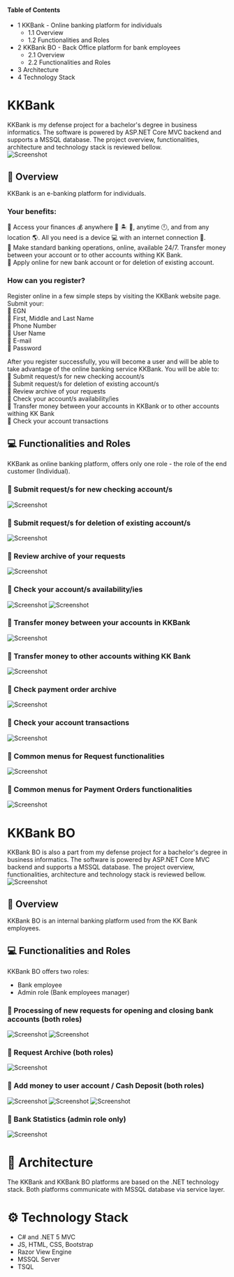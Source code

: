 #### Table of Contents
- 1 KKBank - Online banking platform for individuals
  - 1.1 Overview
  - 1.2 Functionalities and Roles
- 2 KKBank BO - Back Office platform for bank employees
  - 2.1 Overview
  - 2.2 Functionalities and Roles
- 3 Architecture
- 4 Technology Stack

# KKBank

KKBank is my defense project for a bachelor's degree in business informatics. 
The software is powered by ASP.NET Core MVC backend and supports a MSSQL database. The project overview, functionalities, architecture and technology stack is reviewed bellow.  
![Screenshot](public/bankMenu.png?raw=true "BankMenu")

## :pencil: Overview

KKBank is an e-banking platform for individuals.
### Your benefits:
:pushpin: Access your finances :moneybag: anywhere :house_with_garden: :desert_island: :office:, anytime :clock12:, and from any location :earth_americas:. All you need is a device :computer: with an internet connection :electric_plug:.  
:pushpin: Make standard banking operations, online, available 24/7. Transfer money between your account or to other accounts withing KK Bank.  
:pushpin: Apply online for new bank account or for deletion of existing account.  

### How can you register?
Register online in a few simple steps by visiting the KKBank website page. Submit your:  
:pushpin: EGN  
:pushpin: First, Middle and Last Name  
:pushpin: Phone Number  
:pushpin: User Name  
:pushpin: E-mail  
:pushpin: Password  

After you register successfully, you will become a user and will be able to take advantage of the online banking service KKBank. You will be able to:  
:pushpin: Submit request/s for new checking account/s  
:pushpin: Submit request/s for deletion of existing account/s  
:pushpin: Review archive of your requests  
:pushpin: Check your account/s availability/ies  
:pushpin: Transfer money between your accounts in KKBank or to other accounts withing KK Bank  
:pushpin: Check your account transactions  

## :computer: Functionalities and Roles
KKBank as online banking platform, offers only one role - the role of the end customer (Individual).
### :pushpin: Submit request/s for new checking account/s  
![Screenshot](public/addNewAccount.png?raw=true "RequestNewAccount")
### :pushpin: Submit request/s for deletion of existing account/s  
![Screenshot](public/deleteExistingAccount.png?raw=true "DeleteExistingAccount")
### :pushpin: Review archive of your requests  
![Screenshot](public/requestArchive.png?raw=true "RequestArchive")
### :pushpin: Check your account/s availability/ies  
![Screenshot](public/accountBalance.png?raw=true "AccountBalance")
![Screenshot](public/accountBalance1.png?raw=true "AccountBalance1")
### :pushpin: Transfer money between your accounts in KKBank
![Screenshot](public/payments-betweenOwnAccounts.png?raw=true "TransferBetweenOwnAccounts")
### :pushpin: Transfer money to other accounts withing KK Bank  
![Screenshot](public/payments-ToKKBankAccount.png?raw=true "TransferToKKBankAccount")
### :pushpin: Check payment order archive  
![Screenshot](public/paymentOrderArchive.png?raw=true "PaymentOrderArchive")
### :pushpin: Check your account transactions  
![Screenshot](public/transactions.png?raw=true "Transactions")
### :pushpin: Common menus for Request functionalities
![Screenshot](public/requestsMenu.png?raw=true "RequestMenu")
### :pushpin: Common menus for Payment Orders functionalities
![Screenshot](public/paymentOrdersMenu.png?raw=true "PaymentOrdersMenu")

# KKBank BO

KKBank BO is also a part from my defense project for a bachelor's degree in business informatics. 
The software is powered by ASP.NET Core MVC backend and supports a MSSQL database. The project overview, functionalities, architecture and technology stack is reviewed bellow.  
![Screenshot](public/BObankMenu.png?raw=true "BOBankMenu")

## :pencil: Overview

KKBank BO is an internal banking platform used from the KK Bank employees.

## :computer: Functionalities and Roles
KKBank BO offers two roles:
- Bank employee
- Admin role (Bank employees manager)

### :pushpin: Processing of new requests for opening and closing bank accounts (both roles)  
![Screenshot](public/newRequests1.png?raw=true "NewRequests1")
![Screenshot](public/newRequests2.png?raw=true "NewRequests2")

### :pushpin: Request Archive (both roles)  
![Screenshot](public/requestArchiveBO.png?raw=true "BORequestArchive")

### :pushpin: Add money to user account / Cash Deposit (both roles)  
![Screenshot](public/cashDeposit1.png?raw=true "CashDeposit1")
![Screenshot](public/cashDeposit2.png?raw=true "CashDeposit2")
![Screenshot](public/cashDeposit3.png?raw=true "CashDeposit3")

### :pushpin: Bank Statistics (admin role only)  
![Screenshot](public/bankStatistics.png?raw=true "BankStatistics")

# :hammer: Architecture
The KKBank and KKBank BO platforms are based on the .NET technology stack.
Both platforms communicate with MSSQL database via service layer.

# :gear: Technology Stack
- C# and .NET 5 MVC
- JS, HTML, CSS, Bootstrap
- Razor View Engine
- MSSQL Server
- TSQL